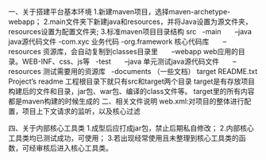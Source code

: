 一、关于搭建平台基本环境
	1.新建maven项目，选择maven-archetype-webapp；
	2.main文件夹下新建java和resources，并将Java设置为源文件夹，resources设置为配置文件夹;
    3.标准maven项目目录结构
	src
	  -main
	      –java java源代码文件
			-com.xyc	业务代码
			-org.framework	核心代码库
	      –resources 资源库，会自动复制到classes目录里
	      –webapp web应用的目录。WEB-INF、css、js等
	  -test
	      –java 单元测试java源代码文件
	      –resources 测试需要用的资源库
	  -documents （一些文档）
	target
	README.txt Project’s readme
    工程根目录下就只有src和target两个目录
    target是有存放项目构建后的文件和目录，jar包、war包、编译的class文件等。
    target里的所有内容都是maven构建的时候生成的
二、相关文件说明
    web.xml:对项目的整体进行配置，项目上下文请求的监听，以及核心过滤

四、关于内部核心工具类
	1.成型后应打成jar包，禁止后期私自修改；
	2.内部核心工具类均已测试成功，可使用；
	3.若出现经常使用且未整理到核心工具类的函数，可经审核后进入核心工具类。
